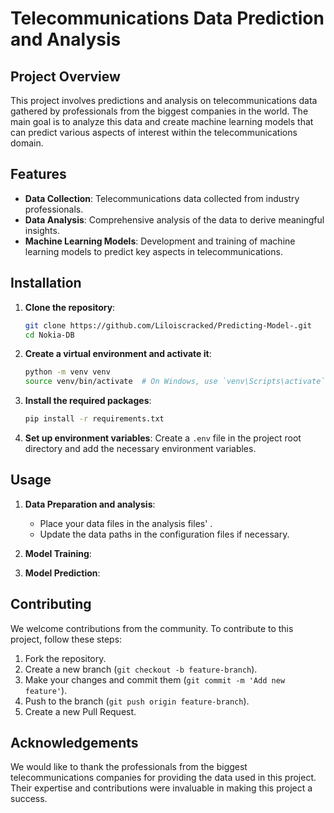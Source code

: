 # Telecommunications Data Prediction and Analysis

## Project Overview

This project involves predictions and analysis on telecommunications data gathered by professionals from the biggest companies in the world. The main goal is to analyze this data and create machine learning models that can predict various aspects of interest within the telecommunications domain.

## Features

- **Data Collection**: Telecommunications data collected from industry professionals.
- **Data Analysis**: Comprehensive analysis of the data to derive meaningful insights.
- **Machine Learning Models**: Development and training of machine learning models to predict key aspects in telecommunications.

## Installation

1. **Clone the repository**:
    ```sh
    git clone https://github.com/Liloiscracked/Predicting-Model-.git
    cd Nokia-DB
    ```

2. **Create a virtual environment and activate it**:
    ```sh
    python -m venv venv
    source venv/bin/activate  # On Windows, use `venv\Scripts\activate`
    ```

3. **Install the required packages**:
    ```sh
    pip install -r requirements.txt
    ```

4. **Set up environment variables**:
   Create a `.env` file in the project root directory and add the necessary environment variables.

## Usage

1. **Data Preparation and analysis**:
    - Place your data files in the analysis files' .
    - Update the data paths in the configuration files if necessary.

2. **Model Training**:


3. **Model Prediction**:


## Contributing

We welcome contributions from the community. To contribute to this project, follow these steps:

1. Fork the repository.
2. Create a new branch (`git checkout -b feature-branch`).
3. Make your changes and commit them (`git commit -m 'Add new feature'`).
4. Push to the branch (`git push origin feature-branch`).
5. Create a new Pull Request.

## Acknowledgements

We would like to thank the professionals from the biggest telecommunications companies for providing the data used in this project. Their expertise and contributions were invaluable in making this project a success.
